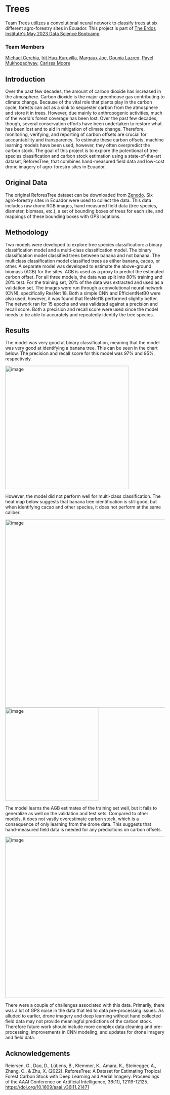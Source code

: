 # Trees

Team Trees utilizes a convolutional neural network to classify trees at six different agro-forestry sites in Ecuador. This project is part of [The Erdos Institute's May 2023 Data Science Bootcamp](https://www.erdosinstitute.org/). 

### Team Members
[Michael Cerchia](https://www.linkedin.com/in/michael-cerchia-57a4b062/),
[Irit Huq-Kuruvilla](https://www.linkedin.com/in/irit-huq-kuruvilla-944a36179/),
[Margaux Joe](https://www.linkedin.com/in/margaux-joe),
[Dounia Lazreq](https://www.linkedin.com/in/dounia-lazreq/),
[Payel Mukhopadhyay](https://www.linkedin.com/in/payel-mukhopadhyay-5529b026b/),
[Carissa Moore](https://www.linkedin.com/in/carissa-moore-b579a8194/)

## Introduction
Over the past few decades, the amount of carbon dioxide has increased in the atmosphere. Carbon dioxide is the major greenhouse gas contributing to climate change. Because of the vital role that plants play in the carbon cycle, forests can act as a sink to sequester carbon from the atmosphere and store it in trees. However, due mainly to anthropogenic activities, much of the world's forest coverage has been lost. Over the past few decades, though, several conservation efforts have been undertaken to restore what has been lost and to aid in mitigation of climate change. Therefore, monitoring, verifying, and reporting of carbon offsets are crucial for accountability and transparency. To estimate these carbon offsets, machine learning models have been used, however, they often overpredict the carbon stock. The goal of this project is to explore the potentional of tree species classification and carbon stock estimation using a state-of-the-art dataset, ReforesTree, that combines hand-measured field data and low-cost drone imagery of agro-forestry sites in Ecuador. 

## Original Data
The original ReforesTree dataset can be downloaded from [Zenodo](https://zenodo.org/record/6813783). Six agro-forestry sites in Ecuador were used to collect the data. This data includes raw drone RGB images, hand measured field data (tree species, diameter, biomass, etc.), a set of bounding boxes of trees for each site, and mappings of these bounding boxes with GPS locations. 

## Methodology
Two models were developed to explore tree species classification: a binary classification model and a multi-class classification model. The binary classification model classified trees between banana and not banana. The multiclass classification model classified trees as either banana, cacao, or other. A separate model was developed to estimate the above-ground biomass (AGB) for the sites. AGB is used as a proxy to predict the estimated carbon offset. For all three models, the data was split into 80% training and 20% test. For the training set, 20% of the data was extracted and used as a validation set. The images were run through a convolutional neural network (CNN), specifically ResNet 18. Both a simple CNN and EfficientNetB0 were also used, however, it was found that ResNet18 performed slighlty better. The network ran for 15 epochs and was validated against a precision and recall score. Both a precision and recall score were used since the model needs to be able to accurately and repeatedly identify the tree species. 

## Results
The model was very good at binary classification, meaning that the model was very good at identifying a banana tree. This can be seen in the chart below. The precision and recall score for this model was 97% and 95%, respectively. 

<img width="389" alt="image" src="https://github.com/lazreqd/Trees/assets/119758503/0bbff866-32b0-4c48-b41a-7c2fe0a840b9">

However, the model did not perform well for multi-class classification. The heat map below suggests that banana tree identification is still good, but when identifying cacao and other species, it does not perform at the same caliber.  

<img width="594" alt="image" src="https://github.com/lazreqd/Trees/assets/119758503/d27592f1-2c6a-42d0-af40-d868aac2d4cd">

<img width="294" alt="image" src="https://github.com/lazreqd/Trees/assets/119758503/e922bcbf-7de2-41bd-8583-72a6b0fa0740">

The model learns the AGB estimates of the training set well, but it fails to generalize as well on the validation and test sets. Compared to other models, it does not vastly overestimate carbon stock, which is a consequence of only learning from the drone data. This suggests that hand-measured field data is needed for any predicitions on carbon offsets.

<img width="509" alt="image" src="https://github.com/lazreqd/Trees/assets/119758503/dd02d913-3ecf-4d65-a690-17e624a0dc16">

There were a couple of challenges associated with this data. Primarily, there was a lot of GPS noise in the data that led to data pre-processing issues. As alluded to earlier, drone imagery and deep learning without hand collected field data may not provide meaningful predictions of the carbon stock. Therefore future work should include more complex data cleaning and pre-processing, improvements in CNN modeling, and updates for drone imagery and field data. 


## Acknowledgements
Reiersen, G., Dao, D., Lütjens, B., Klemmer, K., Amara, K., Steinegger, A., Zhang, C., & Zhu, X. (2022). ReforesTree: A Dataset for Estimating Tropical Forest Carbon Stock with Deep Learning and Aerial Imagery. Proceedings of the AAAI Conference on Artificial Intelligence, 36(11), 12119-12125. https://doi.org/10.1609/aaai.v36i11.21471


